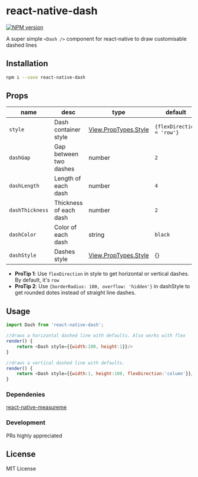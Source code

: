 # react-native-dash
[![NPM version](https://badge.fury.io/js/react-native-dash.svg)](http://badge.fury.io/js/react-native-dash)

A super simple `<Dash />` component for react-native to draw customisable dashed lines

## Installation
```sh
npm i --save react-native-dash
```

## Props
| name | desc | type | default
| --- | --- | --- | --- |
| `style` | Dash container style  | [View.PropTypes.Style](https://facebook.github.io/react-native/docs/view.html#style) | `{flexDirection = 'row'}`
| `dashGap` | Gap between two dashes | number | `2`
| `dashLength` | Length of each dash | number | `4`
| `dashThickness` | Thickness of each dash | number | `2`
| `dashColor` | Color of each dash | string | `black`
| `dashStyle` | Dashes style | [View.PropTypes.Style](https://facebook.github.io/react-native/docs/view.html#style) | {}

 - **ProTip 1**: Use `flexDirection` in style to get horizontal or vertical dashes. By default, it's `row`
 - **ProTip 2**: Use `{borderRadius: 100, overflow: 'hidden'}` in dashStyle to get rounded dotes instead of straight line dashes. 

## Usage
```javascript
import Dash from 'react-native-dash';

//draws a horizontal dashed line with defaults. Also works with flex
render() {
    return <Dash style={{width:100, height:1}}/>
}

//draws a vertical dashed line with defaults.
render() {
    return <Dash style={{width:1, height:100, flexDirection:'column'}}/>
}
```

### Dependenies
 [react-native-measureme](https://github.com/obipawan/react-native-measureme)
### Development

PRs highly appreciated

License
----
MIT License
